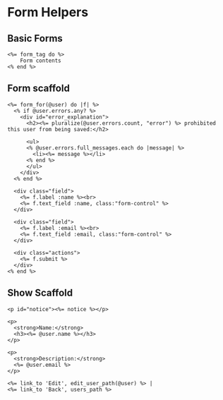 # Form Helpers

## Basic Forms

	<%= form_tag do %>
		Form contents
	<% end %>

## Form scaffold

	<%= form_for(@user) do |f| %>
	  <% if @user.errors.any? %>
	    <div id="error_explanation">
	      <h2><%= pluralize(@user.errors.count, "error") %> prohibited this user from being saved:</h2>

	      <ul>
	      <% @user.errors.full_messages.each do |message| %>
	        <li><%= message %></li>
	      <% end %>
	      </ul>
	    </div>
	  <% end %>

	  <div class="field">
	    <%= f.label :name %><br>
	    <%= f.text_field :name, class:"form-control" %>
	  </div>

	  <div class="field">
	    <%= f.label :email %><br>
	    <%= f.text_field :email, class:"form-control" %>
	  </div>
	  
	  <div class="actions">
	    <%= f.submit %>
	  </div>
	<% end %>

## Show Scaffold

	<p id="notice"><%= notice %></p>

	<p>
	  <strong>Name:</strong>
	  <h3><%= @user.name %></h3>
	</p>

	<p>
	  <strong>Description:</strong>
	  <%= @user.email %>
	</p>

	<%= link_to 'Edit', edit_user_path(@user) %> |
	<%= link_to 'Back', users_path %>